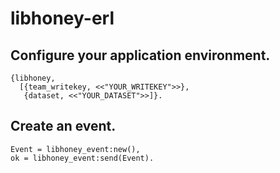 # libhoney-erl

## Configure your application environment.

```
{libhoney,
  [{team_writekey, <<"YOUR_WRITEKEY">>},
   {dataset, <<"YOUR_DATASET">>]}.
```

## Create an event.

```
Event = libhoney_event:new(),
ok = libhoney_event:send(Event).
```
